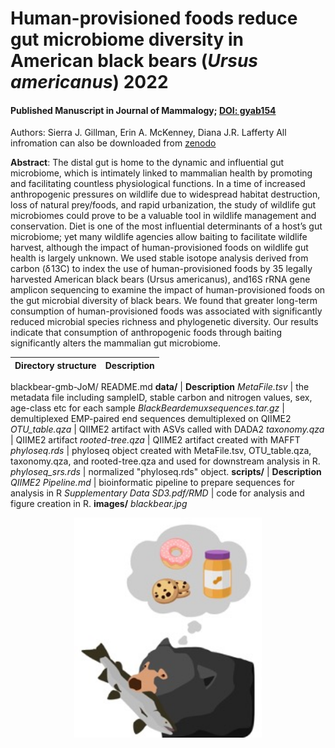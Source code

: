 # Human-provisioned foods reduce gut microbiome diversity in American black bears (*Ursus americanus*) 2022
#### Published Manuscript in Journal of Mammalogy; [DOI: gyab154](https://doi.org/10.1093/jmammal/gyab154)
Authors: Sierra J. Gillman, Erin A. McKenney, Diana J.R. Lafferty
All infromation can also be downloaded from [zenodo](https://zenodo.org/record/5133808#.YfnEOvXMJhE)

**Abstract**:
The distal gut is home to the dynamic and influential gut microbiome, which is intimately linked to mammalian health by promoting and facilitating countless physiological functions. In a time of increased anthropogenic pressures on wildlife due to widespread habitat destruction, loss of natural prey/foods, and rapid urbanization, the study of wildlife gut microbiomes could prove to be a valuable tool in wildlife management and conservation. Diet is one of the most influential determinants of a host’s gut microbiome; yet many wildlife agencies allow baiting to facilitate wildlife harvest, although the impact of human-provisioned foods on wildlife gut health is largely unknown. We used stable isotope analysis derived from carbon (δ 13C) to index the use of human-provisioned foods by 35 legally harvested American black bears (Ursus americanus), and16S rRNA gene amplicon sequencing to examine the impact of human-provisioned foods on the gut microbial diversity of black bears. We found that greater long-term consumption of human-provisioned foods was associated with significantly reduced microbial species richness and phylogenetic diversity. Our results indicate that consumption of anthropogenic foods through baiting significantly alters the mammalian gut microbiome.

Directory structure | Description
--- | ---
blackbear-gmb-JoM/
  README.md
  **data/** | **Description**
  *MetaFile.tsv* | the metadata file including sampleID, stable carbon and nitrogen values, sex, age-class etc for each sample
  *BlackBeardemuxsequences.tar.gz* | demultiplexed EMP-paired end sequences demultiplexed on QIIME2
  *OTU_table.qza* | QIIME2 artifact with ASVs called with DADA2
  *taxonomy.qza* | QIIME2 artifact
  *rooted-tree.qza* | QIIME2 artifact created with MAFFT
  *phyloseq.rds* | phyloseq object created with MetaFile.tsv, OTU_table.qza, taxonomy.qza, and rooted-tree.qza and used for downstream analysis in R.
  *phyloseq_srs.rds* | normalized "phyloseq.rds" object.
  **scripts/** | **Description**
  *QIIME2 Pipeline.md* | bioinformatic pipeline to prepare sequences for analysis in R
   *Supplementary Data SD3.pdf/RMD* | code for analysis and figure creation in R.
  **images/**
  *blackbear.jpg*

<p align="center">
<img src="images/blackbear.jpg" width="300" />
  </p>


